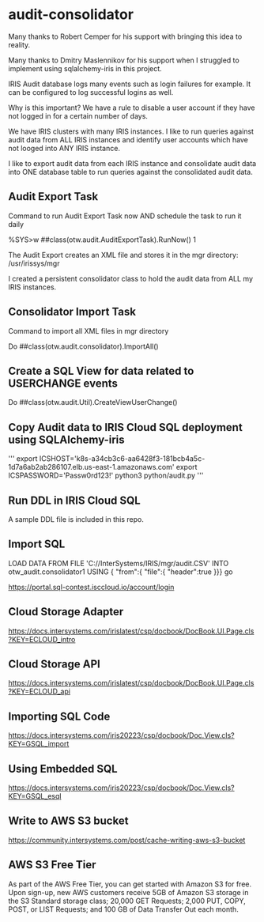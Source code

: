 # audit-consolidator

Many thanks to Robert Cemper for his support with bringing this idea to reality.

Many thanks to Dmitry Maslennikov for his support when I struggled to implement using sqlalchemy-iris in this project.

IRIS Audit database logs many events such as login failures for example. It can be configured to log successful logins as well. 

Why is this important? We have a rule to disable a user account if they have not logged in for a certain number of days.

We have IRIS clusters with many IRIS instances. I like to run queries against audit data from ALL IRIS instances and identify user accounts which have not looged into ANY IRIS instance.

I like to export audit data from each IRIS instance and consolidate audit data into ONE database table to run queries against the consolidated audit data.

## Audit Export Task

Command to run Audit Export Task now AND schedule the task to run it daily

%SYS>w ##class(otw.audit.AuditExportTask).RunNow()
1

The Audit Export creates an XML file and stores it in the mgr directory: /usr/irissys/mgr

I created a persistent consolidator class to hold the audit data from ALL my IRIS instances.

## Consolidator Import Task

Command to import all XML files in mgr directory

Do ##class(otw.audit.consolidator).ImportAll()

## Create a SQL View for data related to USERCHANGE events

Do ##class(otw.audit.Util).CreateViewUserChange()

## Copy Audit data to IRIS Cloud SQL deployment using SQLAlchemy-iris
'''
export ICSHOST='k8s-a34cb3c6-aa6428f3-181bcb4a5c-1d7a6ab2ab286107.elb.us-east-1.amazonaws.com'
export ICSPASSWORD='Passw0rd123!'
python3 python/audit.py
'''
## Run DDL in IRIS Cloud SQL

A sample DDL file is included in this repo.

## Import SQL

LOAD DATA FROM FILE 'C://InterSystems/IRIS/mgr/audit.CSV'
INTO otw_audit.consolidator1
USING {
 "from":{
    "file":{
     "header":true
   }}}
go

https://portal.sql-contest.isccloud.io/account/login

## Cloud Storage Adapter

https://docs.intersystems.com/irislatest/csp/docbook/DocBook.UI.Page.cls?KEY=ECLOUD_intro

## Cloud Storage API

https://docs.intersystems.com/irislatest/csp/docbook/DocBook.UI.Page.cls?KEY=ECLOUD_api

## Importing SQL Code

https://docs.intersystems.com/iris20223/csp/docbook/Doc.View.cls?KEY=GSQL_import

## Using Embedded SQL

https://docs.intersystems.com/iris20223/csp/docbook/Doc.View.cls?KEY=GSQL_esql

## Write to AWS S3 bucket

https://community.intersystems.com/post/cache-writing-aws-s3-bucket

## AWS S3 Free Tier

As part of the AWS Free Tier, you can get started with Amazon S3 for free. Upon sign-up, new AWS customers receive 5GB of Amazon S3 storage in the S3 Standard storage class; 20,000 GET Requests; 2,000 PUT, COPY, POST, or LIST Requests; and 100 GB of Data Transfer Out each month.
